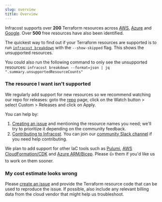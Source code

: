 ```yaml
---
slug: overview
title: Overview
---
```


Infracost supports over **200** Terraform resources across [AWS](/docs/supported_resources/aws), [Azure](/docs/supported_resources/azure) and [Google](/docs/supported_resources/google). Over **500** free resources have also been identified.

The quickest way to find out if your Terraform resources are supported is to run [`infracost breakdown`](/docs#usage) with the `--show-skipped` flag. This shows the unsupported resources.

You could also run the following command to only see the unsupported resources:
`infracost breakdown --format=json | jq ".summary.unsupportedResourceCounts"`

### The resource I want isn't supported

We regularly add support for new resources so we recommend watching our repo for releases: goto the [repo](https://github.com/infracost/infracost) page, click on the Watch button > select Custom > Releases and click on Apply.

You can help by:
1. [Creating an issue](https://github.com/infracost/infracost/issues/new/choose) and mentioning the resource names you need; we'll try to prioritize it depending on the community feedback.
2. [Contributing to Infracost](https://github.com/infracost/infracost#contributing). You can join our [community Slack channel](https://www.infracost.io/community-chat) if you need help contributing.

We plan to add support for other IaC tools such as [Pulumi](https://github.com/infracost/infracost/issues/187), [AWS CloudFormation/CDK](https://github.com/infracost/infracost/issues/190) and [Azure ARM/Bicep](https://github.com/infracost/infracost/issues/812). Please 👍 them if you'd like us to work on them sooner.

### My cost estimate looks wrong

Please [create an issue](https://github.com/infracost/infracost/issues/new/choose) and provide the Terraform resource code that can be used to reproduce the issue. If possible, also include any relevant billing data from the cloud vendor that might help us troubleshoot.

